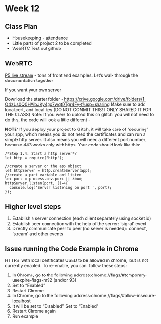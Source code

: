 # Week 12

## Class Plan
* Housekeeping - attendance
* Little parts of project 2 to be completed
* WebRTC
   Test out github

## WebRTC
[P5 live stream](https://github.com/vanevery/p5LiveMedia) - tons of front end examples. Let’s walk through the documentation together

If you want your own server

Download the starter folder - https://drive.google.com/drive/folders/1-O4zUs0Q0HVibJKy4gx7wqtDTgr4Fy-t?usp=sharing
Make sure to add local.cert, and local.key (DO NOT COMMIT THIS! I ONLY SHARED IT FOR THE CLASS)
Note: If you were to upload this on glitch, you will not need to do this, the code will look a little different  - 

**NOTE:** If you deploy your project to Glitch, it will take care of “securing” your app, which means you do not need the certificates and can run a simple http server. It also means you will need a different port number, because 443 works only with https. Your code should look like this:
```
/*Step 1.4. Start a http server*/
let http = require('http');

//create a server on the app object
let httpServer = http.createServer(app);
//create a port variable and listen
let port = process.env.port || 3000;
httpServer.listen(port, ()=>{
  console.log('Server listening on port ', port);
});
```

## Higher level steps
1. Establish a server connection (each client separately using socket.io)
2. Establish peer connection with the help of the server: ‘signal’ event
3. Directly communicate peer to peer (no server is needed): ‘connect’, ‘stream’ and other events


## Issue running the Code Example in Chrome 
HTTPS  with local certificates USED to be allowed in chrome,  but is not currently enabled. To re-enable, you can  follow these steps:
1. In Chrome, go to the following address:chrome://flags/#temporary-unexpire-flags-m92 (and/or 93) 
2. Set to “Enabled”
3. Restart Chrome 
4. In Chrome, go to the following address:chrome://flags/#allow-insecure-localhost
5. It will be set to “Disabled”. Set to “Enabled”
6. Restart Chrome again
7. Run example
